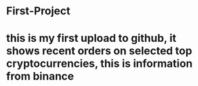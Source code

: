 # First-Project

# this is my first upload to github, it shows recent orders on selected top cryptocurrencies, this is information from binance
